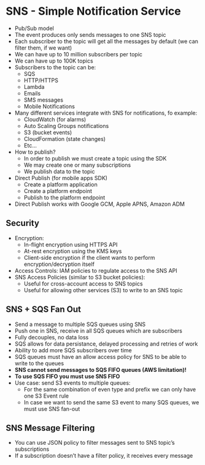 # SNS - Simple Notification Service

- Pub/Sub model
- The event produces only sends messages to one SNS topic
- Each subscriber to the topic will get all the messages by default (we can filter them, if we want)
- We can have up to 10 million subscribers per topic
- We can have up to 100K topics
- Subscribers to the topic can be:
    - SQS
    - HTTP/HTTPS
    - Lambda
    - Emails
    - SMS messages
    - Mobile Notifications
- Many different services integrate with SNS for notifications, fo example:
    - CloudWatch (for alarms)
    - Auto Scaling Groups notifications
    - S3 (bucket events)
    - CloudFormation (state changes)
    - Etc...
- How to publish?
    - In order to publish we must create a topic using the SDK
    - We may create one or many subscriptions
    - We publish data to the topic
- Direct Publish (for mobile apps SDK)
    - Create a platform application
    - Create a platform endpoint
    - Publish to the platform endpoint
- Direct Publish works with Google GCM, Apple APNS, Amazon ADM

## Security

- Encryption:
    - In-flight encryption using HTTPS API
    - At-rest encryption using the KMS keys
    - Client-side encryption if the client wants to perform encryption/decryption itself
- Access Controls: IAM policies to regulate access to the SNS API
- SNS Access Policies (similar to S3 bucket policies):
    - Useful for cross-account access to SNS topics
    - Useful for allowing other services (S3) to write to an SNS topic

## SNS + SQS Fan Out

- Send a message to multiple SQS queues using SNS
- Push one in SNS, receive in all SQS queues which are subscribers
- Fully decouples, no data loss
- SQS allows for data persistance, delayed processing and retries of work
- Ability to add more SQS subscribers over time
- SQS queues must have an allow access policy for SNS to be able to write to the queues
- **SNS cannot send messages to SQS FIFO queues (AWS limitation)!** 
- **To use SQS FIFO you must use SNS FIFO**
- Use case: send S3 events to multiple queues:
    - For the same combination of even type and prefix we can only have one S3 Event rule
    - In case we want to send the same S3 event to many SQS queues, we must use SNS fan-out

## SNS Message Filtering

- You can use JSON policy to filter messages sent to SNS topic’s subscriptions
- If a subscription doesn’t have a filter policy, it receives every message
